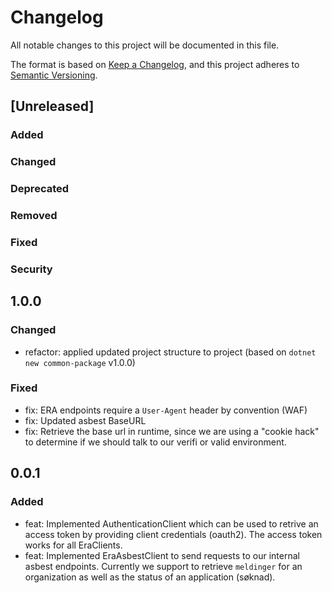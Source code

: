 # Changelog

All notable changes to this project will be documented in this file.

The format is based on [Keep a Changelog](https://keepachangelog.com/en/1.1.0/),
and this project adheres to [Semantic Versioning](https://semver.org/spec/v2.0.0.html).

## [Unreleased]

### Added <!-- for new features. -->
### Changed <!--  for changes in existing functionality. -->
### Deprecated <!--  for soon-to-be removed features. -->
### Removed <!-- for now removed features. -->
### Fixed <!-- for any bug fixes. -->
### Security <!-- in case of vulnerabilities. -->

## 1.0.0

### Changed

- refactor: applied updated project structure to project (based on `dotnet new common-package` v1.0.0)

### Fixed

- fix: ERA endpoints require a `User-Agent` header by convention (WAF)
- fix: Updated asbest BaseURL
- fix: Retrieve the base url in runtime, since we are using a "cookie hack" to determine if we should talk to our verifi or valid environment.

## 0.0.1

### Added

- feat: Implemented AuthenticationClient which can be used to retrive an access token by providing client credentials (oauth2). The access token works for all EraClients. 
- feat: Implemented EraAsbestClient to send requests to our internal asbest endpoints. Currently we support to retrieve `meldinger` for an organization as well as the status of an application (søknad).